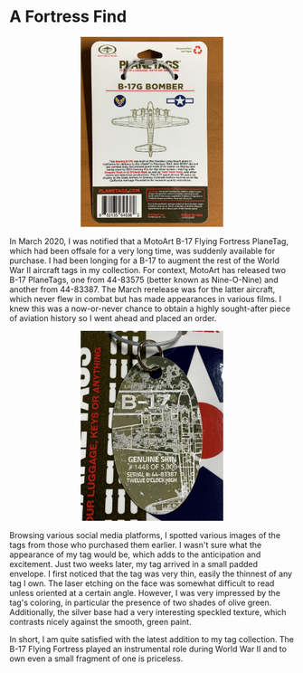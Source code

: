 # A Fortress Find

<center><img src="b172.JPG" width="50%" height="50%" class="center"></center>

In March 2020, I was notified that a MotoArt B-17 Flying Fortress PlaneTag, which had been offsale for a very long time, was suddenly available for purchase. I had been longing for a B-17 to augment the rest of the World War II aircraft tags in my collection. For context, MotoArt has released two B-17 PlaneTags, one from 44-83575 (better known as Nine-O-Nine) and another from 44-83387. The March rerelease was for the latter aircraft, which never flew in combat but has made appearances in various films. I knew this was a now-or-never chance to obtain a highly sought-after piece of aviation history so I went ahead and placed an order. 

<center><img src="b171.jpeg" width="50%" height="50%" class="center"></center>

Browsing various social media platforms, I spotted various images of the tags from those who purchased them earlier. I wasn't sure what the appearance of my tag would be, which adds to the anticipation and excitement. Just two weeks later, my tag arrived in a small padded envelope. I first noticed that the tag was very thin, easily the thinnest of any tag I own. The laser etching on the face was somewhat difficult to read unless oriented at a certain angle. However, I was very impressed by the tag's coloring, in particular the presence of two shades of olive green. Additionally, the silver base had a very interesting speckled texture, which contrasts nicely against the smooth, green paint.

In short, I am quite satisfied with the latest addition to my tag collection. The B-17 Flying Fortress played an instrumental role during World War II and to own even a small fragment of one is priceless. 
